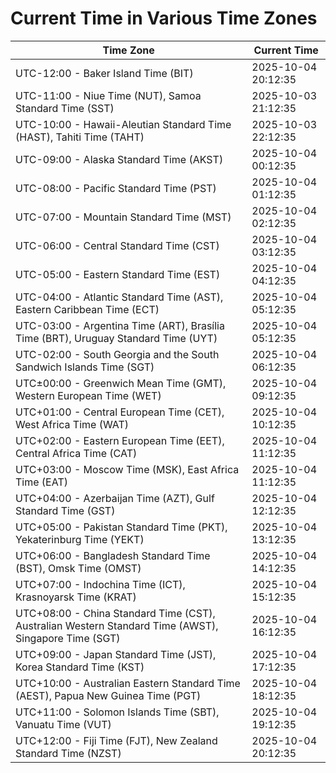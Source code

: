 # Current Time in Various Time Zones

| Time Zone | Current Time |
|-----------|--------------|
| UTC-12:00 - Baker Island Time (BIT) | 2025-10-04 20:12:35 |
| UTC-11:00 - Niue Time (NUT), Samoa Standard Time (SST) | 2025-10-03 21:12:35 |
| UTC-10:00 - Hawaii-Aleutian Standard Time (HAST), Tahiti Time (TAHT) | 2025-10-03 22:12:35 |
| UTC-09:00 - Alaska Standard Time (AKST) | 2025-10-04 00:12:35 |
| UTC-08:00 - Pacific Standard Time (PST) | 2025-10-04 01:12:35 |
| UTC-07:00 - Mountain Standard Time (MST) | 2025-10-04 02:12:35 |
| UTC-06:00 - Central Standard Time (CST) | 2025-10-04 03:12:35 |
| UTC-05:00 - Eastern Standard Time (EST) | 2025-10-04 04:12:35 |
| UTC-04:00 - Atlantic Standard Time (AST), Eastern Caribbean Time (ECT) | 2025-10-04 05:12:35 |
| UTC-03:00 - Argentina Time (ART), Brasília Time (BRT), Uruguay Standard Time (UYT) | 2025-10-04 05:12:35 |
| UTC-02:00 - South Georgia and the South Sandwich Islands Time (SGT) | 2025-10-04 06:12:35 |
| UTC±00:00 - Greenwich Mean Time (GMT), Western European Time (WET) | 2025-10-04 09:12:35 |
| UTC+01:00 - Central European Time (CET), West Africa Time (WAT) | 2025-10-04 10:12:35 |
| UTC+02:00 - Eastern European Time (EET), Central Africa Time (CAT) | 2025-10-04 11:12:35 |
| UTC+03:00 - Moscow Time (MSK), East Africa Time (EAT) | 2025-10-04 11:12:35 |
| UTC+04:00 - Azerbaijan Time (AZT), Gulf Standard Time (GST) | 2025-10-04 12:12:35 |
| UTC+05:00 - Pakistan Standard Time (PKT), Yekaterinburg Time (YEKT) | 2025-10-04 13:12:35 |
| UTC+06:00 - Bangladesh Standard Time (BST), Omsk Time (OMST) | 2025-10-04 14:12:35 |
| UTC+07:00 - Indochina Time (ICT), Krasnoyarsk Time (KRAT) | 2025-10-04 15:12:35 |
| UTC+08:00 - China Standard Time (CST), Australian Western Standard Time (AWST), Singapore Time (SGT) | 2025-10-04 16:12:35 |
| UTC+09:00 - Japan Standard Time (JST), Korea Standard Time (KST) | 2025-10-04 17:12:35 |
| UTC+10:00 - Australian Eastern Standard Time (AEST), Papua New Guinea Time (PGT) | 2025-10-04 18:12:35 |
| UTC+11:00 - Solomon Islands Time (SBT), Vanuatu Time (VUT) | 2025-10-04 19:12:35 |
| UTC+12:00 - Fiji Time (FJT), New Zealand Standard Time (NZST) | 2025-10-04 20:12:35 |
